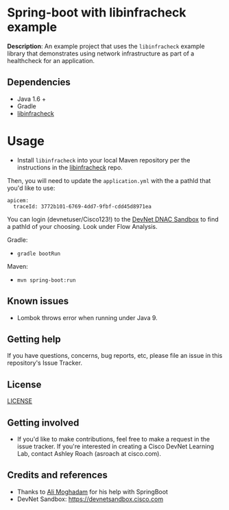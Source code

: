 # Spring-boot with libinfracheck example

**Description**: An example project that uses the `libinfracheck` example library that demonstrates using network infrastructure as part of a healthcheck for an application.

## Dependencies

* Java 1.6 +
* Gradle
* [libinfracheck](https://github.com/ciscodevnet/libinfracheck)

# Usage

* Install `libinfracheck` into your local Maven repository per the instructions in the [libinfracheck](https://github.com/ciscodevnet/libinfracheck) repo.

Then, you will need to update the `application.yml` with the a pathId that you'd like to use:

```
apicem:
  traceId: 3772b101-6769-4dd7-9fbf-cdd45d8971ea
```

You can login (devnetuser/Cisco123!) to the [DevNet DNAC Sandbox](https://sandboxdnac.cisco.com) to find a pathId of your choosing.  Look under Flow Analysis.

Gradle:
* `gradle bootRun`

Maven: 
* `mvn spring-boot:run`

## Known issues

* Lombok throws error when running under Java 9.

## Getting help

If you have questions, concerns, bug reports, etc, please file an issue in this repository's Issue Tracker.

## License
[LICENSE](LICENSE)

## Getting involved

* If you'd like to make contributions, feel free to make a request in the issue tracker.  If you're interested in creating a Cisco DevNet Learning Lab, contact Ashley Roach (asroach at cisco.com).

## Credits and references

* Thanks to [Ali Moghadam](https://github.com/alighm) for his help with SpringBoot
* DevNet Sandbox: https://devnetsandbox.cisco.com